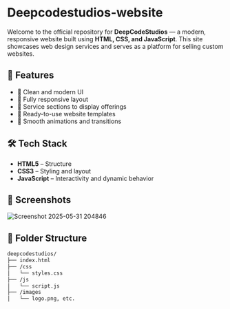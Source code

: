 # Deepcodestudios-website

Welcome to the official repository for **DeepCodeStudios** — a modern, responsive website built using **HTML, CSS, and JavaScript**. This site showcases web design services and serves as a platform for selling custom websites.

## 🚀 Features

- 🔹 Clean and modern UI
- 🔹 Fully responsive layout
- 🔹 Service sections to display offerings
- 🔹 Ready-to-use website templates
- 🔹 Smooth animations and transitions

## 🛠️ Tech Stack

- **HTML5** – Structure
- **CSS3** – Styling and layout
- **JavaScript** – Interactivity and dynamic behavior

## 📸 Screenshots

![Screenshot 2025-05-31 204846](https://github.com/user-attachments/assets/2c9bac3e-b0dc-4a56-bddd-16986bded906)

## 📁 Folder Structure

```bash
deepcodestudios/
├── index.html
├── /css
│   └── styles.css
├── /js
│   └── script.js
├── /images
│   └── logo.png, etc.
